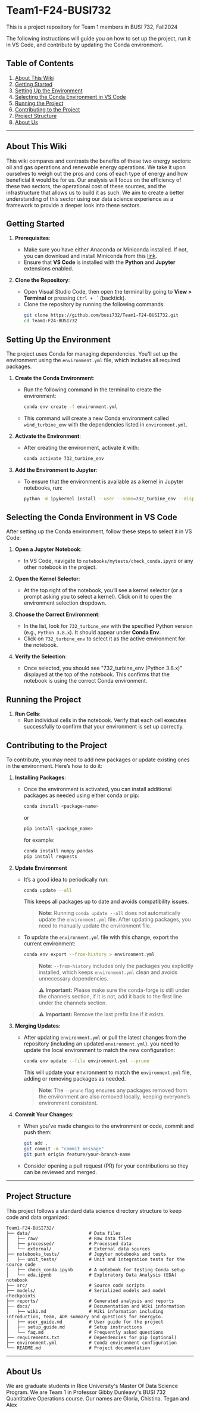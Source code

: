 # Team1-F24-BUSI732
This is a project repository for Team 1 members in BUSI 732, Fall2024

The following instructions will guide you on how to set up the project, run it in VS Code, and contribute by updating the Conda environment.

## Table of Contents
1. [About This Wiki](#about-this-wiki)
2. [Getting Started](#getting-started)
3. [Setting Up the Environment](#setting-up-the-environment)
4. [Selecting the Conda Environment in VS Code](#selecting-the-conda-environment-in-vs-code)
5. [Running the Project](#running-the-project)
6. [Contributing to the Project](#contributing-to-the-project)
7. [Project Structure](#project-structure)
8. [About Us](#about-us)
---

## About This Wiki

This wiki compares and contrasts the benefits of these two  energy sectors: oil and gas operations and renewable energy operations. We take it upon ourselves to weigh out the pros and cons of each type of energy and how beneficial it would be for us. Our analysis will focus on the efficiency of these two sectors, the operational cost of these sources, and the infrastructure that allows us to build it as such. We aim to create a better understanding of this sector using our data science experience as a framework to provide a deeper look into these sectors.


## Getting Started

1. **Prerequisites**:
   - Make sure you have either Anaconda or Miniconda installed. If not, you can download and install Miniconda from this [link](https://docs.anaconda.com/miniconda/).
   - Ensure that **VS Code** is installed with the **Python** and **Jupyter** extensions enabled.  

2. **Clone the Repository**:
   - Open Visual Studio Code, then open the terminal by going to **View > Terminal** or pressing `Ctrl + ` ` (backtick).
   - Clone the repository by running the following commands:
     ```bash
     git clone https://github.com/busi732/Team1-F24-BUSI732.git
     cd Team1-F24-BUSI732
     ```

## Setting Up the Environment

The project uses Conda for managing dependencies. You’ll set up the environment using the `environment.yml` file, which includes all required packages.

1. **Create the Conda Environment**:
   - Run the following command in the terminal to create the environment:
     ```bash
     conda env create -f environment.yml
     ```
   - This command will create a new Conda environment called `wind_turbine_env` with the dependencies listed in `environment.yml`.

2. **Activate the Environment**:
   - After creating the environment, activate it with:
     ```bash
     conda activate 732_turbine_env
     ```

3. **Add the Environment to Jupyter**:
   - To ensure that the environment is available as a kernel in Jupyter notebooks, run:
     ```bash
     python -m ipykernel install --user --name=732_turbine_env --display-name "Python (732_turbine_env)"
     ```

## Selecting the Conda Environment in VS Code

After setting up the Conda environment, follow these steps to select it in VS Code:

1. **Open a Jupyter Notebook**:
   - In VS Code, navigate to `notebooks/mytests/check_conda.ipynb` or any other notebook in the project.

2. **Open the Kernel Selector**:
   - At the top right of the notebook, you’ll see a kernel selector (or a prompt asking you to select a kernel). Click on it to open the environment selection dropdown.

3. **Choose the Correct Environment**:
   - In the list, look for `732_turbine_env` with the specified Python version (e.g., `Python 3.8.x`). It should appear under **Conda Env**.
   - Click on `732_turbine_env` to select it as the active environment for the notebook.

4. **Verify the Selection**:
   - Once selected, you should see "732_turbine_env (Python 3.8.x)" displayed at the top of the notebook. This confirms that the notebook is using the correct Conda environment.

## Running the Project

1. **Run Cells**:
   - Run individual cells in the notebook. Verify that each cell executes successfully to confirm that your environment is set up correctly.

## Contributing to the Project

To contribute, you may need to add new packages or update existing ones in the environment. Here’s how to do it:

1. **Installing Packages**:
   - Once the environment is activated, you can install additional packages as needed using either conda or pip:
     ```bash
     conda install <package-name>
     ```
     or
     ```bash
     pip install <package_name>
     ```
     for example:
     ```bash
     conda install numpy pandas
     pip install requests
     ```
2. **Update Environment**
   - It’s a good idea to periodically run:
     ```bash
     conda update --all
     ```
     This keeps all packages up to date and avoids compatibility issues.
     
     > **Note**: Running `conda update --all` does not automatically update the `environment.yml` file. After updating packages, you need to manually update the environment file.
     
   - To update the `environment.yml` file with this change, export the current environment:
     ```bash
     conda env export --from-history > environment.yml
     ```
     > **Note**: `--from-history` includes only the packages you explicitly installed, which keeps `environment.yml` clean and avoids unnecessary dependencies.

     > ⚠️ **Important:** Please make sure the conda-forge is still under the channels section, if it is not, add it back to the first line under the channels section.
     
     > ⚠️ **Important:** Remove the last prefix line if it exists.

3. **Merging Updates**:
   - After updating `environment.yml` or pull the latest changes from the repository (including an updated `environment.yml`). you need to update the local environment to match the new configuration:
     ```bash
     conda env update --file environment.yml --prune
     ```
     This will update your environment to match the `environment.yml` file, adding or removing packages as needed.
     
     > **Note**: The `--prune` flag ensures any packages removed from the environment are also removed locally, keeping everyone’s environment consistent.

4. **Commit Your Changes**:
   - When you’ve made changes to the environment or code, commit and push them:
     ```bash
     git add .
     git commit -m "commit message"
     git push origin feature/your-branch-name
     ```
   - Consider opening a pull request (PR) for your contributions so they can be reviewed and merged.

---

## Project Structure

This project follows a standard data science directory structure to keep code and data organized:

```plaintext
Team1-F24-BUSI732/
├── data/                      # Data files
│   ├── raw/                   # Raw data files
│   ├── processed/             # Processed data
│   └── external/              # External data sources
├── notebooks_tests/           # Jupyter notebooks and tests
│   ├── unit_tests/            # Unit and integration tests for the source code
│   ├── check_conda.ipynb      # A notebook for testing Conda setup
│   └── eda.ipynb              # Exploratory Data Analysis (EDA) notebook
├── src/                       # Source code scripts
├── models/                    # Serialized models and model checkpoints
├── reports/                   # Generated analysis and reports
├── docs/                      # Documentation and Wiki information
│   ├── wiki.md                # Wiki information including introduction, team, ADR summary and questions for EnergyCo. 
│   ├── user_guide.md          # User guide for the project
│   ├── setup_guide.md         # Setup instructions
│   └── faq.md                 # Frequently asked questions
├── requirements.txt           # Dependencies for pip (optional)
├── environment.yml            # Conda environment configuration
└── README.md                  # Project documentation
```

---

## About Us

We are graduate students in Rice University's Master Of Data Science Program. We are Team 1 in Professor Gibby Dunleavy's BUSI 732 Quantitative Operations course.
Our names are Gloria, Chistina. Tegan and Alex
